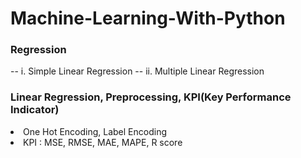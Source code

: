 # Machine-Learning-With-Python

 <h3> Regression</h3>
-- i. Simple Linear Regression
-- ii. Multiple Linear Regression
<h3> Linear Regression, Preprocessing,  KPI(Key Performance Indicator)</h3>
<li> One Hot Encoding, Label Encoding</li>
<li> KPI : MSE, RMSE, MAE, MAPE, R score</li>
